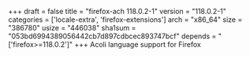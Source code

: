 +++
draft = false
title = "firefox-ach 118.0.2-1"
version = "118.0.2-1"
categories = ['locale-extra', 'firefox-extensions']
arch = "x86_64"
size = "386780"
usize = "446038"
sha1sum = "053bd6994389056442cb7d897cdbcec893747bcf"
depends = "['firefox>=118.0.2']"
+++
Acoli language support for Firefox